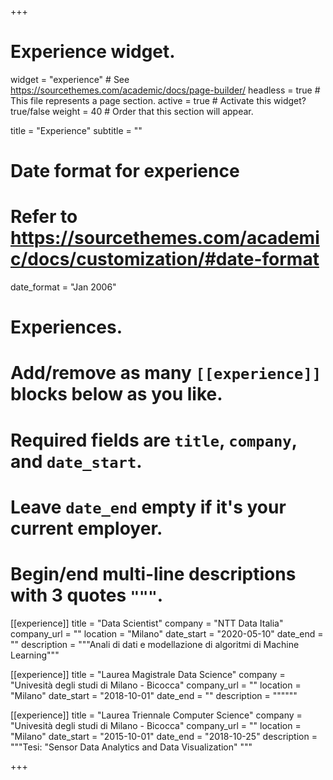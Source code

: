 +++
# Experience widget.
widget = "experience"  # See https://sourcethemes.com/academic/docs/page-builder/
headless = true  # This file represents a page section.
active = true  # Activate this widget? true/false
weight = 40  # Order that this section will appear.

title = "Experience"
subtitle = ""

# Date format for experience
#   Refer to https://sourcethemes.com/academic/docs/customization/#date-format
date_format = "Jan 2006"

# Experiences.
#   Add/remove as many `[[experience]]` blocks below as you like.
#   Required fields are `title`, `company`, and `date_start`.
#   Leave `date_end` empty if it's your current employer.
#   Begin/end multi-line descriptions with 3 quotes `"""`.
[[experience]]
  title = "Data Scientist"
  company = "NTT Data Italia"
  company_url = ""
  location = "Milano"
  date_start = "2020-05-10"
  date_end = ""
  description = """Anali di dati e modellazione di algoritmi di Machine Learning"""

[[experience]]
  title = "Laurea Magistrale Data Science"
  company = "Univesità degli studi di Milano - Bicocca"
  company_url = ""
  location = "Milano"
  date_start = "2018-10-01"
  date_end = ""
  description = """"""

[[experience]]
  title = "Laurea Triennale Computer Science"
  company = "Univesità degli studi di Milano - Bicocca"
  company_url = ""
  location = "Milano"
  date_start = "2015-10-01"
  date_end = "2018-10-25"
  description = """Tesi: "Sensor Data Analytics and Data Visualization\" """

+++

